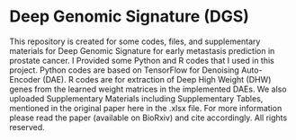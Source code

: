 # Deep Genomic Signature (DGS)
This repository is created for some codes, files, and supplementary materials for Deep Genomic Signature for early metastasis prediction in prostate cancer. 
I Provided some Python and R codes that I used in this project. Python codes are based on TensorFlow for Denoising Auto-Encoder (DAE). R codes are for extraction of Deep High Weight (DHW) genes from the learned weight matrices in the implemented DAEs. 
We also uploaded Supplementary Materials including Supplementary Tables, mentioned in the original paper here in the .xlsx file. 
For more information please read the paper (available on BioRxiv) and cite accordingly. 
All rights reserved. 
